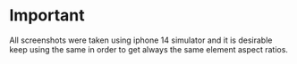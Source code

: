 # Important

All screenshots were taken using iphone 14 simulator and it is desirable keep using the same in order to get always the same element aspect ratios.